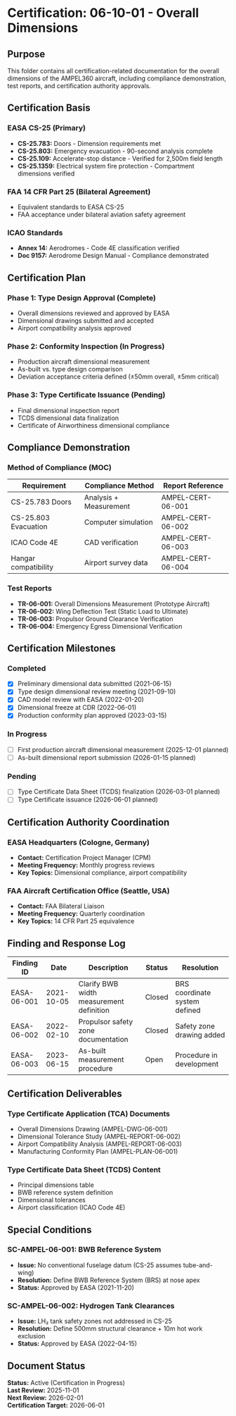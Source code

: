# Certification: 06-10-01 - Overall Dimensions

## Purpose
This folder contains all certification-related documentation for the overall dimensions of the AMPEL360 aircraft, including compliance demonstration, test reports, and certification authority approvals.

## Certification Basis

### EASA CS-25 (Primary)
- **CS-25.783:** Doors - Dimension requirements met
- **CS-25.803:** Emergency evacuation - 90-second analysis complete
- **CS-25.109:** Accelerate-stop distance - Verified for 2,500m field length
- **CS-25.1359:** Electrical system fire protection - Compartment dimensions verified

### FAA 14 CFR Part 25 (Bilateral Agreement)
- Equivalent standards to EASA CS-25
- FAA acceptance under bilateral aviation safety agreement

### ICAO Standards
- **Annex 14:** Aerodromes - Code 4E classification verified
- **Doc 9157:** Aerodrome Design Manual - Compliance demonstrated

## Certification Plan

### Phase 1: Type Design Approval (Complete)
- Overall dimensions reviewed and approved by EASA
- Dimensional drawings submitted and accepted
- Airport compatibility analysis approved

### Phase 2: Conformity Inspection (In Progress)
- Production aircraft dimensional measurement
- As-built vs. type design comparison
- Deviation acceptance criteria defined (±50mm overall, ±5mm critical)

### Phase 3: Type Certificate Issuance (Pending)
- Final dimensional inspection report
- TCDS dimensional data finalization
- Certificate of Airworthiness dimensional compliance

## Compliance Demonstration

### Method of Compliance (MOC)
| Requirement | Compliance Method | Report Reference |
|-------------|-------------------|------------------|
| CS-25.783 Doors | Analysis + Measurement | AMPEL-CERT-06-001 |
| CS-25.803 Evacuation | Computer simulation | AMPEL-CERT-06-002 |
| ICAO Code 4E | CAD verification | AMPEL-CERT-06-003 |
| Hangar compatibility | Airport survey data | AMPEL-CERT-06-004 |

### Test Reports
- **TR-06-001:** Overall Dimensions Measurement (Prototype Aircraft)
- **TR-06-002:** Wing Deflection Test (Static Load to Ultimate)
- **TR-06-003:** Propulsor Ground Clearance Verification
- **TR-06-004:** Emergency Egress Dimensional Verification

## Certification Milestones

### Completed
- [x] Preliminary dimensional data submitted (2021-06-15)
- [x] Type design dimensional review meeting (2021-09-10)
- [x] CAD model review with EASA (2022-01-20)
- [x] Dimensional freeze at CDR (2022-06-01)
- [x] Production conformity plan approved (2023-03-15)

### In Progress
- [ ] First production aircraft dimensional measurement (2025-12-01 planned)
- [ ] As-built dimensional report submission (2026-01-15 planned)

### Pending
- [ ] Type Certificate Data Sheet (TCDS) finalization (2026-03-01 planned)
- [ ] Type Certificate issuance (2026-06-01 planned)

## Certification Authority Coordination

### EASA Headquarters (Cologne, Germany)
- **Contact:** Certification Project Manager (CPM)
- **Meeting Frequency:** Monthly progress reviews
- **Key Topics:** Dimensional compliance, airport compatibility

### FAA Aircraft Certification Office (Seattle, USA)
- **Contact:** FAA Bilateral Liaison
- **Meeting Frequency:** Quarterly coordination
- **Key Topics:** 14 CFR Part 25 equivalence

## Finding and Response Log
| Finding ID | Date | Description | Status | Resolution |
|------------|------|-------------|--------|------------|
| EASA-06-001 | 2021-10-05 | Clarify BWB width measurement definition | Closed | BRS coordinate system defined |
| EASA-06-002 | 2022-02-10 | Propulsor safety zone documentation | Closed | Safety zone drawing added |
| EASA-06-003 | 2023-06-15 | As-built measurement procedure | Open | Procedure in development |

## Certification Deliverables

### Type Certificate Application (TCA) Documents
- Overall Dimensions Drawing (AMPEL-DWG-06-001)
- Dimensional Tolerance Study (AMPEL-REPORT-06-002)
- Airport Compatibility Analysis (AMPEL-REPORT-06-003)
- Manufacturing Conformity Plan (AMPEL-PLAN-06-001)

### Type Certificate Data Sheet (TCDS) Content
- Principal dimensions table
- BWB reference system definition
- Dimensional tolerances
- Airport classification (ICAO Code 4E)

## Special Conditions

### SC-AMPEL-06-001: BWB Reference System
- **Issue:** No conventional fuselage datum (CS-25 assumes tube-and-wing)
- **Resolution:** Define BWB Reference System (BRS) at nose apex
- **Status:** Approved by EASA (2021-11-20)

### SC-AMPEL-06-002: Hydrogen Tank Clearances
- **Issue:** LH₂ tank safety zones not addressed in CS-25
- **Resolution:** Define 500mm structural clearance + 10m hot work exclusion
- **Status:** Approved by EASA (2022-04-15)

## Document Status
**Status:** Active (Certification in Progress)  
**Last Review:** 2025-11-01  
**Next Review:** 2026-02-01  
**Certification Target:** 2026-06-01
